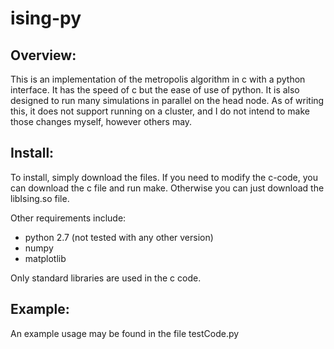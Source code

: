 # ising-py

Overview:
--------
This is an implementation of the metropolis algorithm in c with a python interface. It has the speed of c but the ease of use of python. It is also designed to run many simulations in parallel on the head node. As of writing this, it does not support running on a cluster, and I do not intend to make those changes myself, however others may.

Install:
-------
To install, simply download the files. If you need to modify the c-code, you can download the c file and run make. Otherwise you can just download the libIsing.so file.

Other requirements include:
- python 2.7 (not tested with any other version)
- numpy
- matplotlib

Only standard libraries are used in the c code.

Example:
-------
An example usage may be found in the file testCode.py
